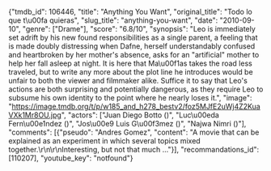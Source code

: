 {"tmdb_id": 106446, "title": "Anything You Want", "original_title": "Todo lo que t\u00fa quieras", "slug_title": "anything-you-want", "date": "2010-09-10", "genre": ["Drame"], "score": "6.8/10", "synopsis": "Leo is immediately set adrift by his new found responsibilities as a single parent, a feeling that is made doubly distressing when Dafne, herself understandably confused and heartbroken by her mother's absence, asks for an \"artificial\" mother to help her fall asleep at night. It is here that Ma\u00f1as takes the road less traveled, but to write any more about the plot line he introduces would be unfair to both the viewer and filmmaker alike. Suffice it to say that Leo's actions are both surprising and potentially dangerous, as they require Leo to subsume his own identity to the point where he nearly loses it.", "image": "https://image.tmdb.org/t/p/w185_and_h278_bestv2/foz5MJfE2uWj4Z2KuaVXk1Mr8OU.jpg", "actors": ["Juan Diego Botto ()", "Luc\u00eda Fern\u00e1ndez ()", "Jos\u00e9 Luis G\u00f3mez ()", "Najwa Nimri ()"], "comments": [{"pseudo": "Andres Gomez", "content": "A movie that can be explained as an experiment in which several topics mixed together.\r\n\r\nInteresting, but not that much ..."}], "recommandations_id": [110207], "youtube_key": "notfound"}